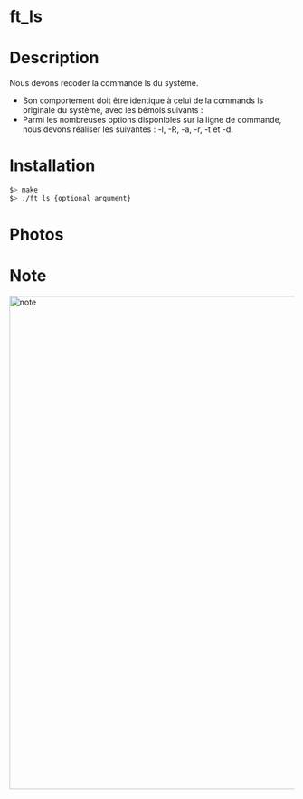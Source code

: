 # ft_ls

# Description

Nous devons recoder la commande ls du système.
* Son comportement doit être identique à celui de la commands ls originale du
système, avec les bémols suivants :
* Parmi les nombreuses options disponibles sur la ligne de commande, nous devons réaliser les suivantes : -l, -R, -a, -r, -t et -d.

# Installation

```bash
$> make
$> ./ft_ls {optional argument}
```

# Photos

# Note

<img width="873" alt="note" src="https://user-images.githubusercontent.com/24608242/73954997-ef31c500-4902-11ea-9139-6c5b128a04d1.png">
